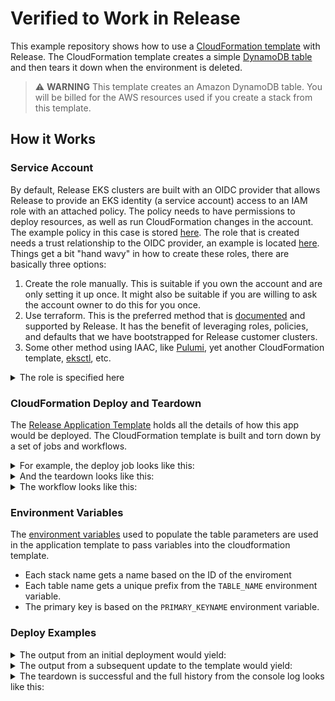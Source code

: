 # Verified to Work in Release
This example repository shows how to use a [CloudFormation template](https://docs.aws.amazon.com/AWSCloudFormation/latest/UserGuide/cfn-sample-templates.html) with Release. The CloudFormation template creates a simple [DynamoDB table](https://docs.aws.amazon.com/AWSCloudFormation/latest/UserGuide/sample-templates-services-us-west-2.html) and then tears it down when the environment is deleted.

> :warning: **WARNING** This template creates an Amazon DynamoDB table. You will be billed for the AWS resources used if you create a stack from this template.

## How it Works
### Service Account
By default, Release EKS clusters are built with an OIDC provider that allows Release to provide an EKS identity (a service account) access to an IAM role with an attached policy. The policy needs to have permissions to deploy resources, as well as run CloudFormation changes in the account. The example policy in this case is stored [here](cf-policy.json). The role that is created needs a trust relationship to the OIDC provider, an example is located [here](cf-trust-policy.json). Things get a bit "hand wavy" in how to create these roles, there are basically three options:

1. Create the role manually. This is suitable if you own the account and are only setting it up once. It might also be suitable if you are willing to ask the account owner to do this for you once.
2. Use terraform. This is the preferred method that is [documented](https://github.com/releasehub-samples/service-account-cloud-role-aws) and supported by Release. It has the benefit of leveraging roles, policies, and defaults that we have bootstrapped for Release customer clusters.
3. Some other method using IAAC, like [Pulumi](https://www.pulumi.com/blog/eks-oidc/), yet another CloudFormation template, [eksctl](https://eksctl.io/usage/iamserviceaccounts/), etc.
<details>

<summary>The role is specified here</summary>

```yaml
service_accounts:
- name: cf-role
  cloud_role: arn:aws:iam::${cloud_account_id}:role/myDynamoDBRole
```
</details>

### CloudFormation Deploy and Teardown
The [Release Application Template](.release/application_template.yaml) holds all the details of how this app would be deployed. The CloudFormation template is built and torn down by a set of jobs and workflows.
<details>

<summary>For example, the deploy job looks like this:</summary>

```yaml
services:
- name: cf-template
  has_repo: true
  image: awesome-release/cloudformation_dynamodb/cf_template
  build:
    context: "."
jobs:
- name: cf-template-deploy
  service_account_name: cf-role
  from_services: cf-template
  command:
  - "/bin/sh"
  - "-c"
  - aws cloudformation deploy --template-file dynamodb.yaml --stack-name dynamodb-${RELEASE_ENV_ID} --parameter-overrides TableName=${TABLE_NAME}-${RELEASE_ENV_ID} HashKeyElementName=${PRIMARY_KEYNAME}
```
</details><details>

<summary>And the teardown looks like this:</summary>

```yaml
- name: cf-template-destroy
  service_account_name: cf-role
  from_services: cf-template
  command:
  - "/bin/sh"
  - "-c"
  - aws cloudformation delete-stack --stack-name dynamodb-${RELEASE_ENV_ID}
```
</details><details>

<summary>The workflow looks like this:</summary>

```yaml
workflows:
- name: setup
  parallelize:
  - step: step-0
    tasks:
    - jobs.cf-template-deploy
- name: patch
  parallelize:
  - step: step-0
    tasks:
    - jobs.cf-template-deploy
- name: teardown
  parallelize:
  - step: remove-db
    tasks:
    - jobs.cf-template-destroy
  - step: remove-environment
    tasks:
    - release.remove_environment
```
</details>

### Environment Variables
The [environment variables](.release/environment_variables.yaml) used to populate the table parameters are used in the application template to pass variables into the cloudformation template.

- Each stack name gets a name based on the ID of the enviroment
- Each table name gets a unique prefix from the `TABLE_NAME` environment variable.
- The primary key is based on the `PRIMARY_KEYNAME` environment variable.

### Deploy Examples
<details>

<summary>The output from an initial deployment would yield:</summary>

```
[2023-08-11 16:14:02] RUNNING JOB : ar-cf-dynamodb-cf-template-deploy
[2023-08-11 16:14:02] Waiting up to 1200 seconds for deployment to complete
[2023-08-11 16:14:05] ar-cf-dynamodb-cf-template-deploy-blw69/ar-cf-dynamodb-cf-template-deploy: Waiting for changeset to be created..
[2023-08-11 16:14:11] ar-cf-dynamodb-cf-template-deploy-blw69/ar-cf-dynamodb-cf-template-deploy: Waiting for stack create/update to complete
[2023-08-11 16:14:40] ar-cf-dynamodb-cf-template-deploy-blw69/ar-cf-dynamodb-cf-template-deploy: Successfully created/updated stack - dynamodb-ted1234
[2023-08-11 16:14:44] Waiting up to 600 seconds for pod to become ready
[2023-08-11 16:14:45] Task [1234567] finished successfully as part of Task Chain [1234567]!
```
</details><details>

<summary>The output from a subsequent update to the template would yield:</summary>

```
[2023-08-11 16:15:54] RUNNING JOB : ar-cf-dynamodb-cf-template-deploy
[2023-08-11 16:15:54] Waiting up to 1200 seconds for deployment to complete
[2023-08-11 16:15:57] ar-cf-dynamodb-cf-template-deploy-xbh7s/ar-cf-dynamodb-cf-template-deploy: Waiting for changeset to be created..
[2023-08-11 16:15:57] ar-cf-dynamodb-cf-template-deploy-xbh7s/ar-cf-dynamodb-cf-template-deploy:
[2023-08-11 16:15:57] ar-cf-dynamodb-cf-template-deploy-xbh7s/ar-cf-dynamodb-cf-template-deploy: No changes to deploy. Stack dynamodb-ted1234 is up to date
[2023-08-11 16:16:01] Waiting up to 600 seconds for pod to become ready
[2023-08-11 16:16:02] Task [1234576] finished successfully as part of Task Chain [1234576]!
```
</details><details>

<summary>The teardown is successful and the full history from the console log looks like this:</summary>

|Timestamp|Logical ID|Status|Status reason|Timestamp|Logical ID|Status|Status reason|
|:--------|:---------|:-----|:------------|:--------|:---------|:-----|:-----------|
|2023-08-11 16:55:05 UTC-0700|dynamodb-ted1234|DELETE_COMPLETE|-|2023-08-11 16:55:05 UTC-0700|myDynamoDBTable|DELETE_COMPLETE|-|
|2023-08-11 16:54:53 UTC-0700|myDynamoDBTable|DELETE_IN_PROGRESS|-|2023-08-11 16:54:51 UTC-0700|dynamodb-ted1234|DELETE_IN_PROGRESS|User Initiated|
|2023-08-11 16:14:26 UTC-0700|dynamodb-ted1234|CREATE_COMPLETE|-|2023-08-11 16:14:25 UTC-0700|myDynamoDBTable|CREATE_COMPLETE|-|
|2023-08-11 16:14:14 UTC-0700|myDynamoDBTable|CREATE_IN_PROGRESS|Resource creation Initiated|2023-08-11 16:14:13 UTC-0700|myDynamoDBTable|CREATE_IN_PROGRESS|-|
|2023-08-11 16:14:10 UTC-0700|dynamodb-ted1234|CREATE_IN_PROGRESS|User Initiated|2023-08-11 16:14:04 UTC-0700|dynamodb-ted1234|REVIEW_IN_PROGRESS|User Initiated|
</details>
